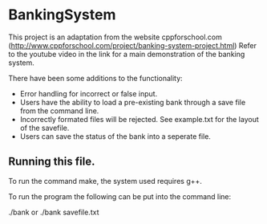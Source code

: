 # BankingSystem
This project is an adaptation from the website cppforschool.com (http://www.cppforschool.com/project/banking-system-project.html)
Refer to the youtube video in the link for a main demonstration of the banking system.

There have been some additions to the functionality:
* Error handling for incorrect or false input.
* Users have the ability to load a pre-existing bank through a save file from the command line.
* Incorrectly formated files will be rejected. See example.txt for the layout of the savefile.
* Users can save the status of the bank into a seperate file.

## Running this file.
To run the command make, the system used requires g++.

To run the program the following can be put into the command line:

./bank or ./bank savefile.txt
